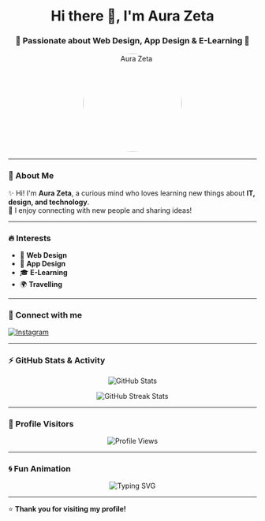 <!-- Profile Header -->
<h1 align="center">Hi there 👋, I'm Aura Zeta</h1>
<h3 align="center">🌟 Passionate about Web Design, App Design & E-Learning 🌟</h3>

<!-- Profile Photo -->
<p align="center">
  <img src="zeta.png" alt="Aura Zeta" width="200" style="border-radius:50%;"/>
</p>

---

### 💫 About Me
✨ Hi! I'm **Aura Zeta**, a curious mind who loves learning new things about **IT, design, and technology**.  
🤝 I enjoy connecting with new people and sharing ideas!  

---

### 🔥 Interests
- 🎨 **Web Design**
- 📱 **App Design**
- 🎓 **E-Learning**
- 🌍 **Travelling**

---

### 📲 Connect with me
<p>
  <a href="https://instagram.com/au.razta" target="_blank">
    <img src="https://img.shields.io/badge/Instagram-%23E4405F.svg?logo=Instagram&logoColor=white" alt="Instagram"/>
  </a>
</p>

---

### ⚡ GitHub Stats & Activity
<p align="center">
  <img src="https://github-readme-stats.vercel.app/api?username=ZET40&show_icons=true&theme=radical" alt="GitHub Stats" />
</p>

<p align="center">
  <img src="https://github-readme-streak-stats.herokuapp.com/?user=ZET40&theme=radical" alt="GitHub Streak Stats" />
</p>

---

### 👀 Profile Visitors
<p align="center">
  <img src="https://komarev.com/ghpvc/?username=ZET40&color=blueviolet&style=flat-square" alt="Profile Views" />
</p>

---

### 🌀 Fun Animation
<p align="center">
  <img src="https://readme-typing-svg.herokuapp.com?font=Pacifico&size=28&duration=3000&pause=1000&color=F700F7&center=true&vCenter=true&width=500&lines=Hi+I'm+Aura+Zeta;Web+Designer+%26+App+Designer;Lifelong+Learner;Open+to+Collaboration" alt="Typing SVG" />
</p>

---

⭐ **Thank you for visiting my profile!**  
